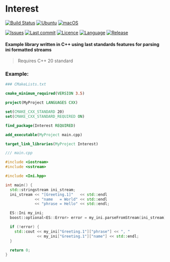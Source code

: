 # Interest


[![Build Status](https://app.travis-ci.com/etilenzo/Interest.svg?branch=master)](https://app.travis-ci.com/etilenzo/Interest)
[![Ubuntu](https://github.com/etilenzo/Interest/actions/workflows/ubuntu.yml/badge.svg?branch=master)](https://github.com/etilenzo/Interest/actions/workflows/ubuntu.yml)
[![macOS](https://github.com/etilenzo/Interest/actions/workflows/macos.yml/badge.svg)](https://github.com/etilenzo/Interest/actions/workflows/macos.yml)

[![Issues](https://img.shields.io/github/issues/etilenzo/Interest)](https://github.com/etilenzo/Interest/issues)
[![Last commit](https://img.shields.io/github/last-commit/etilenzo/Interest)](https://github.com/etilenzo/Interest/commit/master)
[![Licence](https://img.shields.io/badge/licence-MIT-blue)](https://gitlab.com/Evilenzo/interest/-/blob/master/LICENSE)
[![Language](https://img.shields.io/github/languages/top/etilenzo/Interest)](https://img.shields.io/github/languages/top/etilenzo/Interest)
[![Release](https://img.shields.io/github/v/release/etilenzo/Interest)](https://github.com/etilenzo/Interest/releases)


#### Example library written in C++ using last standards features for parsing ini formatted streams

> Requires C++ 20 standard

### Example:
```cmake
### CMakeLists.txt

cmake_minimum_required(VERSION 3.5)

project(MyProject LANGUAGES CXX)

set(CMAKE_CXX_STANDARD 20)
set(CMAKE_CXX_STANDARD_REQUIRED ON)

find_package(Interest REQUIRED)

add_executable(MyProject main.cpp)

target_link_libraries(MyProject Interest)

```


```c++
/// main.cpp

#include <iostream>
#include <sstream>

#include <Ini.hpp>

int main() {
  std::stringstream ini_stream;
  ini_stream << "[Greeting.1]"   << std::endl
             << "name   = World" << std::endl
             << "phrase = Hello" << std::endl;

  ES::Ini my_ini;
  boost::optional<ES::Error> error = my_ini.parseFromStream(ini_stream);

  if (!error) {
    std::cout << my_ini["Greeting.1"]["phrase"] << ", "
              << my_ini["Greeting.1"]["name"] << std::endl;
  }

  return 0;
}

```
